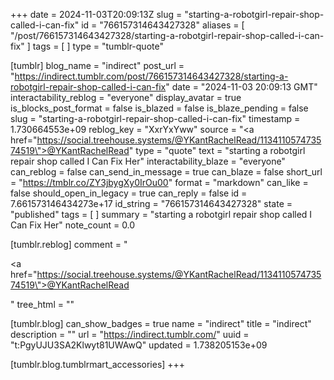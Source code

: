 +++
date = 2024-11-03T20:09:13Z
slug = "starting-a-robotgirl-repair-shop-called-i-can-fix"
id = "766157314643427328"
aliases = [ "/post/766157314643427328/starting-a-robotgirl-repair-shop-called-i-can-fix" ]
tags = [ ]
type = "tumblr-quote"

[tumblr]
blog_name = "indirect"
post_url = "https://indirect.tumblr.com/post/766157314643427328/starting-a-robotgirl-repair-shop-called-i-can-fix"
date = "2024-11-03 20:09:13 GMT"
interactability_reblog = "everyone"
display_avatar = true
is_blocks_post_format = false
is_blazed = false
is_blaze_pending = false
slug = "starting-a-robotgirl-repair-shop-called-i-can-fix"
timestamp = 1.730664553e+09
reblog_key = "XxrYxYww"
source = "<a href=\"https://social.treehouse.systems/@YKantRachelRead/113411057473574519\">@YKantRachelRead</a>"
type = "quote"
text = "starting a robotgirl repair shop called I Can Fix Her"
interactability_blaze = "everyone"
can_reblog = false
can_send_in_message = true
can_blaze = false
short_url = "https://tmblr.co/ZY3jbygXy0IrOu00"
format = "markdown"
can_like = false
should_open_in_legacy = true
can_reply = false
id = 7.661573146434273e+17
id_string = "766157314643427328"
state = "published"
tags = [ ]
summary = "starting a robotgirl repair shop called I Can Fix Her"
note_count = 0.0

[tumblr.reblog]
comment = "<p><a href=\"https://social.treehouse.systems/@YKantRachelRead/113411057473574519\">@YKantRachelRead</a></p>"
tree_html = ""

[tumblr.blog]
can_show_badges = true
name = "indirect"
title = "indirect"
description = ""
url = "https://indirect.tumblr.com/"
uuid = "t:PgyUJU3SA2Klwyt81UWAwQ"
updated = 1.738205153e+09

[tumblr.blog.tumblrmart_accessories]
+++
